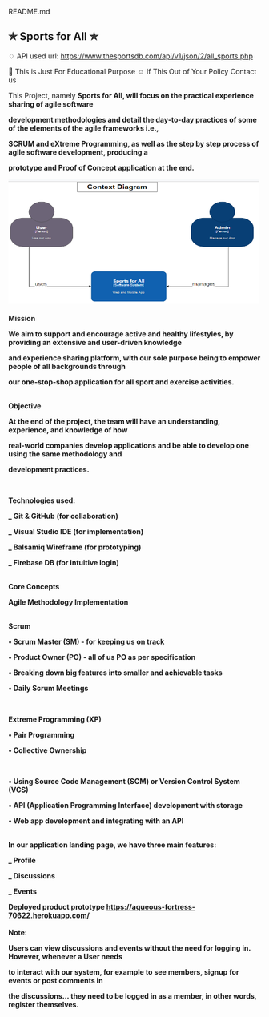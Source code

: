 <a class="js-navigation-open Link--primary" title="README.md" data-pjax="#repo-content-pjax-container" >README.md</a>

## ✯ Sports for All ✯

♢ API used url: https://www.thesportsdb.com/api/v1/json/2/all_sports.php

🚸 This is Just For Educational Purpose
☺ If This Out of Your Policy Contact us

This Project, namely <strong>Sports for All<strong/>, will focus on the practical experience sharing of agile software

development methodologies and detail the day-to-day practices of some of the elements of the agile frameworks i.e.,

SCRUM and eXtreme Programming, as well as the step by step process of agile software development, producing a

prototype and Proof of Concept application at the end.

<img src="/Context_Diag.PNG" alt="context diag" style="height: 250px; width:500px;"/>
  
<br/> 
<br/>  
<strong> Mission </strong>
  
We aim to support and encourage active and healthy lifestyles, by providing an extensive and user-driven knowledge

and experience sharing platform, with our sole purpose being to empower people of all backgrounds through

our one-stop-shop application for all sport and exercise activities.

<br/> 
<strong>Objective </strong>
  
At the end of the project, the team will have an understanding, experience, and knowledge of how

real-world companies develop applications and be able to develop one using the same methodology and

development practices.

 <br/> 
  
<strong>Technologies used:</strong>
  
\_ Git & GitHub (for collaboration)

\_ Visual Studio IDE (for implementation)

\_ Balsamiq Wireframe (for prototyping)

\_ Firebase DB (for intuitive login)

<br/>   
<strong>Core Concepts</strong>
  
Agile Methodology Implementation

<br/>  
Scrum 
 
• Scrum Master (SM)  - for keeping us on track
  
• Product Owner (PO)  - all of us PO as per specification

• Breaking down big features into smaller and achievable tasks

• Daily Scrum Meetings

  <br/>
  
Extreme Programming (XP) 
  
• Pair Programming

• Collective Ownership

  <br/>
  
• Using Source Code Management (SCM) or Version Control System (VCS)

• API (Application Programming Interface) development with storage

• Web app development and integrating with an API

<br/>   
In our application landing page, we have <strong>three main features</strong>:
  
\_ Profile

\_ Discussions

\_ Events

Deployed product prototype
https://aqueous-fortress-70622.herokuapp.com/
<br/>  
<strong>Note</strong>:

Users can view discussions and events without the need for logging in. However, whenever a User needs

to interact with our system, for example to see members, signup for events or post comments in

the discussions… they need to be logged in as a member, in other words, register themselves.
